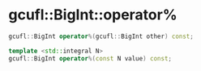 # gcufl::BigInt::operator%
```cpp
gcufl::BigInt operator%(gcufl::BigInt other) const;

template <std::integral N>
gcufl::BigInt operator%(const N value) const;
```
